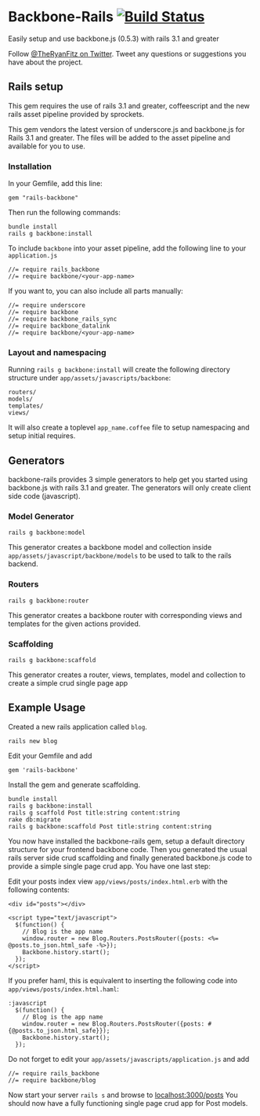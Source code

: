# Backbone-Rails [![Build Status](https://secure.travis-ci.org/codebrew/backbone-rails.png)](http://travis-ci.org/codebrew/backbone-rails)

Easily setup and use backbone.js (0.5.3) with rails 3.1 and greater

Follow [@TheRyanFitz on Twitter](http://twitter.com/#!/TheRyanFitz). Tweet any questions or suggestions you have about the project.

## Rails setup
This gem requires the use of rails 3.1 and greater, coffeescript and the new rails asset pipeline provided by sprockets.

This gem vendors the latest version of underscore.js and backbone.js for Rails 3.1 and greater. The files will be added to the asset pipeline and available for you to use. 
    
### Installation

In your Gemfile, add this line:

    gem "rails-backbone"
  
Then run the following commands:

    bundle install
    rails g backbone:install

To include `backbone` into your asset pipeline, add the following line to your `application.js`

    //= require rails_backbone
    //= require backbone/<your-app-name>

If you want to, you can also include all parts manually:

    //= require underscore
    //= require backbone
    //= require backbone_rails_sync
    //= require backbone_datalink
    //= require backbone/<your-app-name>

### Layout and namespacing

Running `rails g backbone:install` will create the following directory structure under `app/assets/javascripts/backbone`:
  
    routers/
    models/
    templates/
    views/
    
It will also create a toplevel `app_name.coffee` file to setup namespacing and setup initial requires.
    
## Generators
backbone-rails provides 3 simple generators to help get you started using backbone.js with rails 3.1 and greater. 
The generators will only create client side code (javascript).

### Model Generator

    rails g backbone:model
    
This generator creates a backbone model and collection inside `app/assets/javascript/backbone/models` to be used to talk to the rails backend.

### Routers
    
    rails g backbone:router
    
This generator creates a backbone router with corresponding views and templates for the given actions provided.

### Scaffolding

    rails g backbone:scaffold
    
This generator creates a router, views, templates, model and collection to create a simple crud single page app

## Example Usage

Created a new rails application called `blog`.

    rails new blog

Edit your Gemfile and add

    gem 'rails-backbone'

Install the gem and generate scaffolding.

    bundle install
    rails g backbone:install
    rails g scaffold Post title:string content:string
    rake db:migrate
    rails g backbone:scaffold Post title:string content:string
    
You now have installed the backbone-rails gem, setup a default directory structure for your frontend backbone code. 
Then you generated the usual rails server side crud scaffolding and finally generated backbone.js code to provide a simple single page crud app.
You have one last step:

Edit your posts index view `app/views/posts/index.html.erb` with the following contents:

    <div id="posts"></div>

    <script type="text/javascript">
      $(function() {
        // Blog is the app name
        window.router = new Blog.Routers.PostsRouter({posts: <%= @posts.to_json.html_safe -%>});
        Backbone.history.start();
      });
    </script>
    
If you prefer haml, this is equivalent to inserting the following code into `app/views/posts/index.html.haml`:

    :javascript
      $(function() {
        // Blog is the app name
        window.router = new Blog.Routers.PostsRouter({posts: #{@posts.to_json.html_safe}});
        Backbone.history.start();
      });


Do not forget to edit your `app/assets/javascripts/application.js` and add

    //= require rails_backbone
    //= require backbone/blog

    
Now start your server `rails s` and browse to [localhost:3000/posts](http://localhost:3000/posts)
You should now have a fully functioning single page crud app for Post models.